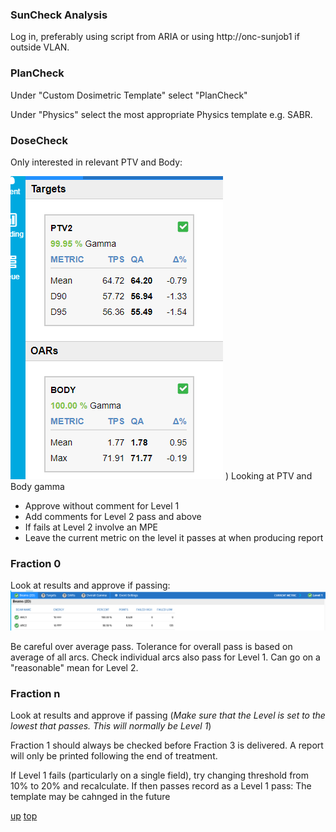 ### SunCheck Analysis

Log in, preferably using script from ARIA or using http://onc-sunjob1 if outside VLAN.

### PlanCheck

Under "Custom Dosimetric Template" select "PlanCheck"

Under "Physics" select the most appropriate Physics template e.g. SABR.

### DoseCheck

Only interested in relevant PTV and Body:

![Dosecheck criteria](../images/plancheck_targets.png)
)
Looking at PTV and Body gamma
- Approve without comment for Level 1
- Add comments for Level 2 pass and above
- If fails at Level 2 involve an MPE
- Leave the current metric on the level it passes at when producing report

### Fraction 0

Look at results and approve if passing:
![F0 beams](../images/f0_beams.png)

Be careful over average pass. Tolerance for overall pass is based on average of all arcs. Check individual arcs also pass for Level 1. Can go on a "reasonable" mean for Level 2.


### Fraction n

Look at results and approve if passing (_Make sure that the Level is set to the lowest that passes. This will normally be Level 1_)

Fraction 1 should always be checked before Fraction 3 is delivered. A report will only be printed following the end of treatment.

If Level 1 fails (particularly on a single field), try changing threshold from 10% to 20% and recalculate. If then passes record as a Level 1 pass: The template may be cahnged in the future

[up](README.md)
[top](../README.md)
